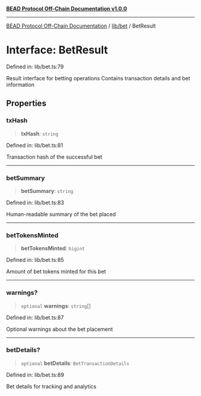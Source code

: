 [**BEAD Protocol Off-Chain Documentation v1.0.0**](../../../README.md)

***

[BEAD Protocol Off-Chain Documentation](../../../modules.md) / [lib/bet](../README.md) / BetResult

# Interface: BetResult

Defined in: lib/bet.ts:79

Result interface for betting operations
Contains transaction details and bet information

## Properties

### txHash

> **txHash**: `string`

Defined in: lib/bet.ts:81

Transaction hash of the successful bet

***

### betSummary

> **betSummary**: `string`

Defined in: lib/bet.ts:83

Human-readable summary of the bet placed

***

### betTokensMinted

> **betTokensMinted**: `bigint`

Defined in: lib/bet.ts:85

Amount of bet tokens minted for this bet

***

### warnings?

> `optional` **warnings**: `string`[]

Defined in: lib/bet.ts:87

Optional warnings about the bet placement

***

### betDetails?

> `optional` **betDetails**: `BetTransactionDetails`

Defined in: lib/bet.ts:89

Bet details for tracking and analytics
